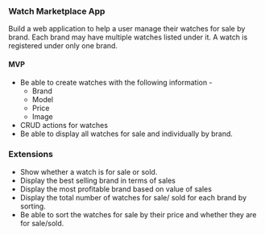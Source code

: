 
### Watch Marketplace App

Build a web application to help a user manage their watches for sale by brand. Each brand may have multiple watches listed under it. A watch is registered under only one brand. 

#### MVP

- Be able to create watches with the following information -
  - Brand
  - Model
  - Price
  - Image
- CRUD actions for watches
- Be able to display all watches for sale and individually by brand.


###  Extensions

- Show whether a watch is for sale or sold.
- Display the best selling brand in terms of sales
- Display the most profitable brand based on value of sales
- Display the total number of watches for sale/ sold for each brand by sorting.
- Be able to sort the watches for sale by their price and whether they are for sale/sold.
